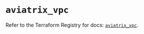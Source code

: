 # `aviatrix_vpc`

Refer to the Terraform Registry for docs: [`aviatrix_vpc`](https://registry.terraform.io/providers/aviatrixsystems/aviatrix/8.1.10/docs/resources/vpc).
